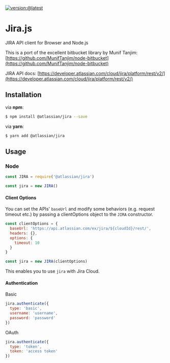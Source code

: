 [![version:@latest](https://img.shields.io/npm/v/bitbucket.svg?style=for-the-badge)](https://www.npmjs.com/package/@atlassian/jira)

# Jira.js

JIRA API client for Browser and Node.js

This is a port of the excellent bitbucket library by Munif Tanjim:
[https://github.com/MunifTanjim/node-bitbucket](https://github.com/MunifTanjim/node-bitbucket)

JIRA API docs: [https://developer.atlassian.com/cloud/jira/platform/rest/v2/](https://developer.atlassian.com/cloud/jira/platform/rest/v2/)

## Installation

via **npm**:

```sh
$ npm install @atlassian/jira --save
```

via **yarn**:

```sh
$ yarn add @atlassian/jira
```

## Usage

### Node

```js
const JIRA = require('@atlassian/jira')

const jira = new JIRA()
```

#### Client Options

You can set the APIs' `baseUrl` and modify some behaviors (e.g. request timeout etc.) by passing a clientOptions object to the `JIRA` constructor.

```js
const clientOptions = {
  baseUrl: 'https://api.atlassian.com/ex/jira/${cloudId}/rest/',
  headers: {},
  options: {
    timeout: 10
  }
}

const jira = new JIRA(clientOptions)
```

This enables you to use `jira` with Jira Cloud.

#### Authentication

Basic
```js
jira.authenticate({
  type: 'basic',
  username: 'username',
  password: 'password'
})
```
OAuth
```js
jira.authenticate({
  type: 'token',
  token: 'access token'
})
```
